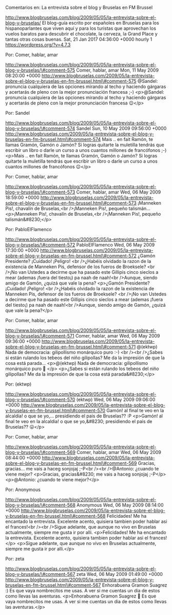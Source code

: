 Comentarios en: La entrevista sobre el blog y Bruselas en FM Brussel

http://www.blogbruselas.com/blog/2009/05/05/la-entrevista-sobre-el-blog-y-bruselas/
El blog-guía escrito por españoles en Bruselas para los hispanoparlantes
que viven aquí y para los turistas que aprovechan los vuelos baratos
para descubrir el chocolate, la cerveza, la Grand Place y tantas otras
cosas buenas. Sat, 21 Jan 2017 04:36:00 +0000 hourly 1
https://wordpress.org/?v=4.7.3

Por: Comer, hablar, amar

http://www.blogbruselas.com/blog/2009/05/05/la-entrevista-sobre-el-blog-y-bruselas/\#comment-575
Comer, hablar, amar Mon, 11 May 2009 08:20:00 +0000
http://www.blogbruselas.com/2009/05/la-entrevista-sobre-el-blog-y-bruselas-en-fm-brussel.html\#comment-575
\@Sandel: pronuncia cualquiera de las opciones mirando al techo y
haciendo gárgaras y acertarás de pleno con la mejor pronunciación
francesa ;-) \<p\>\@Sandel: pronuncia cualquiera de las opciones mirando
al techo y haciendo gárgaras y acertarás de pleno con la mejor
pronunciación francesa 😉\</p\>

Por: Sandel

http://www.blogbruselas.com/blog/2009/05/05/la-entrevista-sobre-el-blog-y-bruselas/\#comment-574
Sandel Sun, 10 May 2009 09:56:00 +0000
http://www.blogbruselas.com/2009/05/la-entrevista-sobre-el-blog-y-bruselas-en-fm-brussel.html\#comment-574
Mais .. en fait Ramón, te llamas Gramón, Gamón o Jamón? Si logras
quitarte la muletilla tendrás que escribir un libro o darle un curso a
unos cuantos millones de francófonos ;-) \<p\>Mais .. en fait Ramón, te
llamas Gramón, Gamón o Jamón? Si logras quitarte la muletilla tendrás
que escribir un libro o darle un curso a unos cuantos millones de
francófonos 😉\</p\>

Por: Comer, hablar, amar

http://www.blogbruselas.com/blog/2009/05/05/la-entrevista-sobre-el-blog-y-bruselas/\#comment-573
Comer, hablar, amar Wed, 06 May 2009 18:59:00 +0000
http://www.blogbruselas.com/2009/05/la-entrevista-sobre-el-blog-y-bruselas-en-fm-brussel.html\#comment-573
¡Manneken Pis!, chavalín de Bruselas,&lt;br /&gt;¡Manneken Pis!, pequeño
talismán\... \<p\>¡Manneken Pis!, chavalín de Bruselas,\<br /\>¡Manneken
Pis!, pequeño talismán&\#8230;\</p\>

Por: PabloElFlamenco

http://www.blogbruselas.com/blog/2009/05/05/la-entrevista-sobre-el-blog-y-bruselas/\#comment-572
PabloElFlamenco Wed, 06 May 2009 17:30:00 +0000
http://www.blogbruselas.com/2009/05/la-entrevista-sobre-el-blog-y-bruselas-en-fm-brussel.html\#comment-572
¿Gamón Presidente? ¡Cuidado! ¡Peligro! &lt;br /&gt;¿Habéis olvidado la
razon de la existencia de Manneken Pis, defensor de los fueros de
Broeksele? &lt;br /&gt;¡No van Ustedes a decirme que ha pasado este
Gillipis cinco sieclos a mear (ademas ¡fuera del tiesto¡) pa naah de
naah!&lt;br /&gt;Aunque, siendo amigo de Gamón, ¿quizá que vale la pena?
\<p\>¿Gamón Presidente? ¡Cuidado! ¡Peligro! \<br /\>¿Habéis olvidado la
razon de la existencia de Manneken Pis, defensor de los fueros de
Broeksele? \<br /\>¡No van Ustedes a decirme que ha pasado este Gillipis
cinco sieclos a mear (ademas ¡fuera del tiesto¡) pa naah de naah!\<br
/\>Aunque, siendo amigo de Gamón, ¿quizá que vale la pena?\</p\>

Por: Comer, hablar, amar

http://www.blogbruselas.com/blog/2009/05/05/la-entrevista-sobre-el-blog-y-bruselas/\#comment-571
Comer, hablar, amar Wed, 06 May 2009 09:36:00 +0000
http://www.blogbruselas.com/2009/05/la-entrevista-sobre-el-blog-y-bruselas-en-fm-brussel.html\#comment-571
@(ektwp) Nada de democracia: gilipollismo monárquico puro :-) &lt;br
/&gt;&lt;br /&gt;¿Sabes si están rulando los tebeos del niño gilipollas?
Me da la impresión de que la cosa está parada\... \<p\>@(ektwp) Nada de
democracia: gilipollismo monárquico puro 🙂 \</p\> \<p\>¿Sabes si están
rulando los tebeos del niño gilipollas? Me da la impresión de que la
cosa está parada&\#8230;\</p\>

Por: (ektwp)

http://www.blogbruselas.com/blog/2009/05/05/la-entrevista-sobre-el-blog-y-bruselas/\#comment-570
(ektwp) Wed, 06 May 2009 09:06:00 +0000
http://www.blogbruselas.com/2009/05/la-entrevista-sobre-el-blog-y-bruselas-en-fm-brussel.html\#comment-570
Gamón! al final te veo en la alcaldia! o que se yo,\... presidiendo el
pais de Bruselas?? :P \<p\>Gamón! al final te veo en la alcaldia! o que
se yo,&\#8230; presidiendo el pais de Bruselas?? 😛\</p\>

Por: Comer, hablar, amar

http://www.blogbruselas.com/blog/2009/05/05/la-entrevista-sobre-el-blog-y-bruselas/\#comment-569
Comer, hablar, amar Wed, 06 May 2009 08:44:00 +0000
http://www.blogbruselas.com/2009/05/la-entrevista-sobre-el-blog-y-bruselas-en-fm-brussel.html\#comment-569
Gracias, gracias\... me vais a haceg sonjojaj ;-P&lt;br /&gt;&lt;br
/&gt;\@Antonio: ¿cuando te viene mejor? \<p\>Gracias, gracias&\#8230; me
vais a haceg sonjojaj ;-P\</p\> \<p\>\@Antonio: ¿cuando te viene
mejor?\</p\>

Por: Anonymous

http://www.blogbruselas.com/blog/2009/05/05/la-entrevista-sobre-el-blog-y-bruselas/\#comment-568
Anonymous Wed, 06 May 2009 08:14:00 +0000
http://www.blogbruselas.com/2009/05/la-entrevista-sobre-el-blog-y-bruselas-en-fm-brussel.html\#comment-568
Felicidades! Me ha encantado la entrevista. Excelente acento, quisiera
tambien poder hablar asi el frances!&lt;br /&gt;&lt;br /&gt;Sigue
adelante, que aunque no vivo en Bruselas actualmente, siempre me gusta
ir por alli. \<p\>Felicidades! Me ha encantado la entrevista. Excelente
acento, quisiera tambien poder hablar asi el frances!\</p\> \<p\>Sigue
adelante, que aunque no vivo en Bruselas actualmente, siempre me gusta
ir por alli.\</p\>

Por: zeta

http://www.blogbruselas.com/blog/2009/05/05/la-entrevista-sobre-el-blog-y-bruselas/\#comment-567
zeta Wed, 06 May 2009 01:49:00 +0000
http://www.blogbruselas.com/2009/05/la-entrevista-sobre-el-blog-y-bruselas-en-fm-brussel.html\#comment-567
Enhorabuena Gramon Suagrez :) Es que vaya nombrecitos me usas. A ver si
me cuentas un dia de estos como llevas las aventuras. \<p\>Enhorabuena
Gramon Suagrez 🙂 Es que vaya nombrecitos me usas. A ver si me cuentas un
dia de estos como llevas las aventuras.\</p\>
